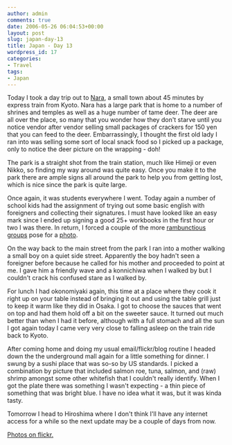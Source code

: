 ```yaml
---
author: admin
comments: true
date: 2006-05-26 06:04:53+00:00
layout: post
slug: japan-day-13
title: Japan - Day 13
wordpress_id: 17
categories:
- Travel
tags:
- Japan
---
```


Today I took a day trip out to [Nara](http://en.wikipedia.org/wiki/Nara,_Nara), a small town about 45 minutes by express train from Kyoto. Nara has a large park that is home to a number of shrines and temples as well as a huge number of tame deer. The deer are all over the place, so many that you wonder how they don't starve until you notice vendor after vendor selling small packages of crackers for 150 yen that you can feed to the deer. Embarrassingly, I thought the first old lady I ran into was selling some sort of local snack food so I picked up a package, only to notice the deer picture on the wrapping - doh!  

The park is a straight shot from the train station, much like Himeji or even Nikko, so finding my way around was quite easy. Once you make it to the park there are ample signs all around the park to help you from getting lost, which is nice since the park is quite large.  

Once again, it was students everywhere I went. Today again a number of school kids had the assignment of trying out some basic english with foreigners and collecting their signatures. I must have looked like an easy mark since I ended up signing a good 25+ workbooks in the first hour or two I was there. In return, I forced a couple of the more [rambunctious groups](http://www.flickr.com/photos/72831683@N00/152931385/in/set-72157594144659963/) pose for a [photo](http://www.flickr.com/photos/72831683@N00/152931756/in/set-72157594144659963/).  

On the way back to the main street from the park I ran into a mother walking a small boy on a quiet side street. Apparently the boy hadn't seen a foreigner before because he called for his mother and proceeded to point at me. I gave him a friendly wave and a konnichiwa when I walked by but I couldn't crack his confused stare as I walked by.  

For lunch I had okonomiyaki again, this time at a place where they cook it right up on your table instead of bringing it out and using the table grill just to keep it warm like they did in Osaka. I got to choose the sauces that went on top and had them hold off a bit on the sweeter sauce. It turned out much better than when I had it before, although with a full stomach and all the sun I got again today I came very very close to falling asleep on the train ride back to Kyoto.  

After coming home and doing my usual email/flickr/blog routine I headed down the the underground mall again for a little something for dinner. I swung by a sushi place that was so-so by US standards. I picked a combination by picture that included salmon roe, tuna, salmon, and (raw) shrimp amongst some other whitefish that I couldn't really identify. When I got the plate there was something I wasn't expecting - a thin piece of something that was bright blue. I have no idea what it was, but it was kinda tasty.  

Tomorrow I head to Hiroshima where I don't think I'll have any internet access for a while so the next update may be a couple of days from now.  

[Photos on flickr.](http://www.flickr.com/photos/72831683@N00/sets/72157594144659963/)
